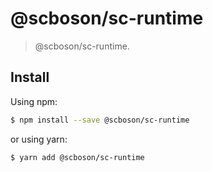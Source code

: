 # @scboson/sc-runtime

> @scboson/sc-runtime.

## Install

Using npm:

```bash
$ npm install --save @scboson/sc-runtime
```

or using yarn:

```bash
$ yarn add @scboson/sc-runtime
```
